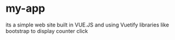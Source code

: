 # my-app
 its a simple web site built in VUE.JS and using Vuetify libraries like bootstrap to display counter click
